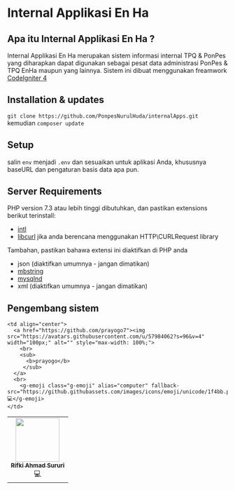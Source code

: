 # Internal Applikasi En Ha

## Apa itu Internal Applikasi En Ha ?

Internal Applikasi En Ha merupakan sistem informasi internal TPQ & PonPes yang diharapkan dapat digunakan sebagai pesat data administrasi PonPes & TPQ EnHa maupun yang lainnya. Sistem ini dibuat menggunakan freamwork [CodeIgniter 4](http://codeigniter.com)

## Installation & updates

`git clone https://github.com/PonpesNurulHuda/internalApps.git` kemudian `composer update` 

## Setup

salin `env` menjadi `.env` dan sesuaikan untuk aplikasi Anda, khususnya baseURL dan pengaturan basis data apa pun.

## Server Requirements

PHP version 7.3 atau lebih tinggi dibutuhkan, dan pastikan extensions berikut terinstall:

- [intl](http://php.net/manual/en/intl.requirements.php)
- [libcurl](http://php.net/manual/en/curl.requirements.php) jika anda berencana menggunakan HTTP\CURLRequest library

Tambahan, pastikan bahawa extensi ini diaktifkan di PHP anda

- json (diaktifkan umumnya - jangan dimatikan)
- [mbstring](http://php.net/manual/en/mbstring.installation.php)
- [mysqlnd](http://php.net/manual/en/mysqlnd.install.php)
- xml (diaktifkan umumnya - jangan dimatikan)

## Pengembang sistem


<table>
  <tr>
    <td align="center">
      <a href="https://github.com/rifkisururi"><img src="https://avatars.githubusercontent.com/u/57984062?s=96&v=4" width="100px;" alt="" style="max-width: 100%;">
        <br>
        <sub>
          <b>Rifki Ahmad Sururi</b>
         </sub>
      </a>
      <br>
        <g-emoji class="g-emoji" alias="computer" fallback-src="https://github.githubassets.com/images/icons/emoji/unicode/1f4bb.png">💻</g-emoji>    
    </td>
    
    
    <td align="center">
      <a href="https://github.com/prayogo7"><img src="https://avatars.githubusercontent.com/u/57984062?s=96&v=4" width="100px;" alt="" style="max-width: 100%;">
        <br>
        <sub>
          <b>prayogo</b>
         </sub>
      </a>
      <br>
        <g-emoji class="g-emoji" alias="computer" fallback-src="https://github.githubassets.com/images/icons/emoji/unicode/1f4bb.png">💻</g-emoji>    
    </td>
    
  </tr>
</table

